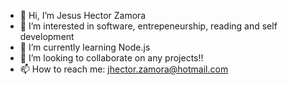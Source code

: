 - 👋 Hi, I’m Jesus Hector Zamora
- 👀 I’m interested in software, entrepeneurship, reading and self development
- 🌱 I’m currently learning Node.js
- 💞️ I’m looking to collaborate on any projects!!
- 📫 How to reach me: jhector.zamora@hotmail.com

<!---
jesushzv/jesushzv is a ✨ special ✨ repository because its `README.md` (this file) appears on your GitHub profile.
You can click the Preview link to take a look at your changes.
--->
